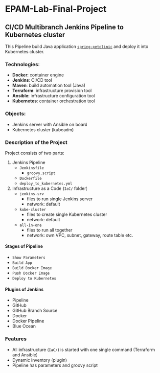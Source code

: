 # EPAM-Lab-Final-Project
## CI/CD Multibranch Jenkins Pipeline to Kubernetes cluster
This Pipeline build Java application [`spring-petclinic`](https://github.com/spring-projects/spring-petclinic) and deploy it into Kubernetes cluster.

### Technologies:
- **Docker**: container engine
- **Jenkins**: CI/CD tool
- **Maven**: build automation tool (Java)
- **Terraform**: infrastructure provision tool
- **Ansible**: infrastructure configuration tool
- **Kubernetes**: container orchestration tool

### Objects:
- Jenkins server with Ansible on board
- Kubernetes cluster (kubeadm)

### Description of the Project
Project consists of two parts:
1. Jenkins Pipeline
    - `Jenkinsfile`
        - `groovy.script`
    - `Dockerfile`
    - `deploy_to_kubernetes.yml`
2. Infrastructure as a Code (`IaC/` folder)
    - `jenkins-srv`
        - files to run single Jenkins server
        - network: default
    - `kube-cluster`
        - files to create single Kubernetes cluster
        - network: default
    - `all-in-one`
        - files to run all together
        - network: own VPC, subnet, gateway, route table etc.

#### Stages of Pipeline
- `Show Parameters`
- `Build App`
- `Build Docker Image`
- `Push Docker Image`
- `Deploy to Kubernetes`

#### Plugins of Jenkins
- Pipeline
- GitHub
- GitHub Branch Source
- Docker
- Docker Pipeline
- Blue Ocean

### Features
- All infrastructure (`IaC/`) is started with one single command (Terraform and Ansible)
- Dynamic inventory (plugin)
- Pipeline has parameters and groovy script


